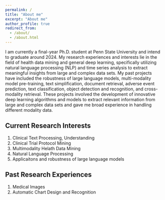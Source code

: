 ```yaml
---
permalink: /
title: "About me"
excerpt: "About me"
author_profile: true
redirect_from: 
  - /about/
  - /about.html
---
```


I am currently a final-year Ph.D. student at Penn State University and intend to graduate around 2024. My research experiences and interests lie in the field of health data mining and general deep learning, specifically utilizing natural language processing (NLP) and time series analysis to extract meaningful insights from large and complex data sets. My past projects have included the robustness of large language models, multi-modality model pre-training, text simplification, document retrieval, adverse event prediction, text classification, object detection and recognition, and cross-modality retrieval. These projects involved the development of innovative deep learning algorithms and models to extract relevant information from large and complex data sets and gave me broad experience in handling different modality data.

Current Research Interests
------
1. Clinical Text Processing, Understanding
2. Clinical Trial Protocol Mining
3. Multimodality Helath Data Mining
4. Natural Language Processing
5. Applicaitons and robustness of large language models

Past Research Experiences
------
1. Medical Images
2. Automatic Chart Design and Recognition